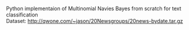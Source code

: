 Python implementaion of Multinomial Navies Bayes from scratch for text classification\
Dataset: http://qwone.com/~jason/20Newsgroups/20news-bydate.tar.gz
